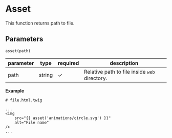# Asset
This function returns path to file. 

## Parameters
```asset(path)```

parameter        | type           | required | description
-----------------|----------------|----------|------------
path             | string         | ✓        | Relative path to file inside `web` directory.

**Example**
```
# file.html.twig

...
<img 
    src="{{ asset('animations/circle.svg') }}"
    alt="File name" 
/>
...

```
